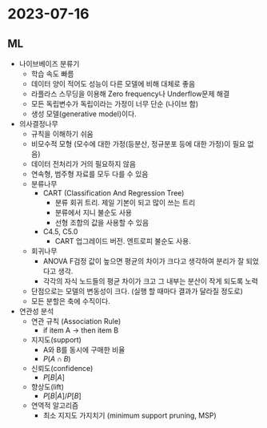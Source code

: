 # 2023-07-16

## ML
* 나이브베이즈 분류기
    * 학습 속도 빠름
    * 데이터 양이 적어도 성능이 다른 모델에 비해 대체로 좋음
    * 라플라스 스무딩을 이용해 Zero frequency나 Underflow문제 해결
    * 모든 독립변수가 독립이라는 가정이 너무 단순 (나이브 함)
    * 생성 모델(generative model)이다.
* 의사결정나무
    * 규칙을 이해하기 쉬움
    * 비모수적 모형 (모수에 대한 가정(등분산, 정규분포 등에 대한 가정)이 필요 없음)
    * 데이터 전처리가 거의 필요하지 않음
    * 연속형, 범주형 자료를 모두 다를 수 있음
    * 분류나무
        * CART (Classification And Regression Tree)
            * 분류 회귀 트리. 제일 기본이 되고 많이 쓰는 트리
            * 분류에서 지니 불순도 사용
            * 선형 조합의 값을 사용할 수 있음
        * C4.5, C5.0
            * CART 업그레이드 버전. 엔트로피 불순도 사용.
    * 회귀나무
        * ANOVA F검정 값이 높으면 평균의 차이가 크다고 생각하여 분리가 잘 되었다고 생각.
        * 각각의 자식 노드들의 평균 차이가 크고 그 내부는 분산이 작게 되도록 노력
    * 단점으로는 모델의 변동성이 크다. (실행 할 때마다 결과가 달라질 정도로)
    * 모든 분할은 축에 수직이다.
* 연관성 분석
    * 연관 규칙 (Association Rule)
        * if item A -> then item B
    * 지지도(support)
        * A와 B를 동시에 구매한 비율
        * $P(A \cap B)$
    * 신뢰도(confidence)
        * $P[B|A]$
    * 향상도(lift)
        * $P[B|A] / P[B]$
    * 연역적 알고리즘
        * 최소 지지도 가지치기 (minimum support pruning, MSP)
